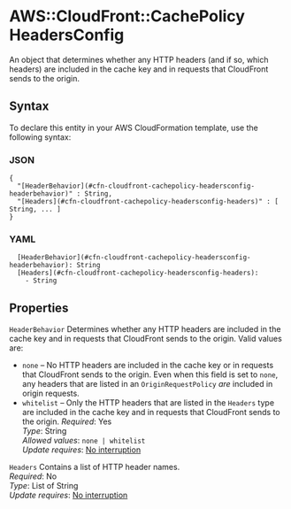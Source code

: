 # AWS::CloudFront::CachePolicy HeadersConfig<a name="aws-properties-cloudfront-cachepolicy-headersconfig"></a>

An object that determines whether any HTTP headers \(and if so, which headers\) are included in the cache key and in requests that CloudFront sends to the origin\.

## Syntax<a name="aws-properties-cloudfront-cachepolicy-headersconfig-syntax"></a>

To declare this entity in your AWS CloudFormation template, use the following syntax:

### JSON<a name="aws-properties-cloudfront-cachepolicy-headersconfig-syntax.json"></a>

```
{
  "[HeaderBehavior](#cfn-cloudfront-cachepolicy-headersconfig-headerbehavior)" : String,
  "[Headers](#cfn-cloudfront-cachepolicy-headersconfig-headers)" : [ String, ... ]
}
```

### YAML<a name="aws-properties-cloudfront-cachepolicy-headersconfig-syntax.yaml"></a>

```
  [HeaderBehavior](#cfn-cloudfront-cachepolicy-headersconfig-headerbehavior): String
  [Headers](#cfn-cloudfront-cachepolicy-headersconfig-headers):
    - String
```

## Properties<a name="aws-properties-cloudfront-cachepolicy-headersconfig-properties"></a>

`HeaderBehavior` <a name="cfn-cloudfront-cachepolicy-headersconfig-headerbehavior"></a>
Determines whether any HTTP headers are included in the cache key and in requests that CloudFront sends to the origin\. Valid values are:

- `none` – No HTTP headers are included in the cache key or in requests that CloudFront sends to the origin\. Even when this field is set to `none`, any headers that are listed in an `OriginRequestPolicy` _are_ included in origin requests\.
- `whitelist` – Only the HTTP headers that are listed in the `Headers` type are included in the cache key and in requests that CloudFront sends to the origin\.
  _Required_: Yes  
  _Type_: String  
  _Allowed values_: `none | whitelist`  
  _Update requires_: [No interruption](https://docs.aws.amazon.com/AWSCloudFormation/latest/UserGuide/using-cfn-updating-stacks-update-behaviors.html#update-no-interrupt)

`Headers` <a name="cfn-cloudfront-cachepolicy-headersconfig-headers"></a>
Contains a list of HTTP header names\.  
_Required_: No  
_Type_: List of String  
_Update requires_: [No interruption](https://docs.aws.amazon.com/AWSCloudFormation/latest/UserGuide/using-cfn-updating-stacks-update-behaviors.html#update-no-interrupt)
